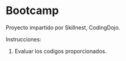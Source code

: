# Bootcamp

Proyecto impartido por Skillnest, CodingDojo.

Instrucciones:

1. Evaluar los codigos proporcionados.
   
